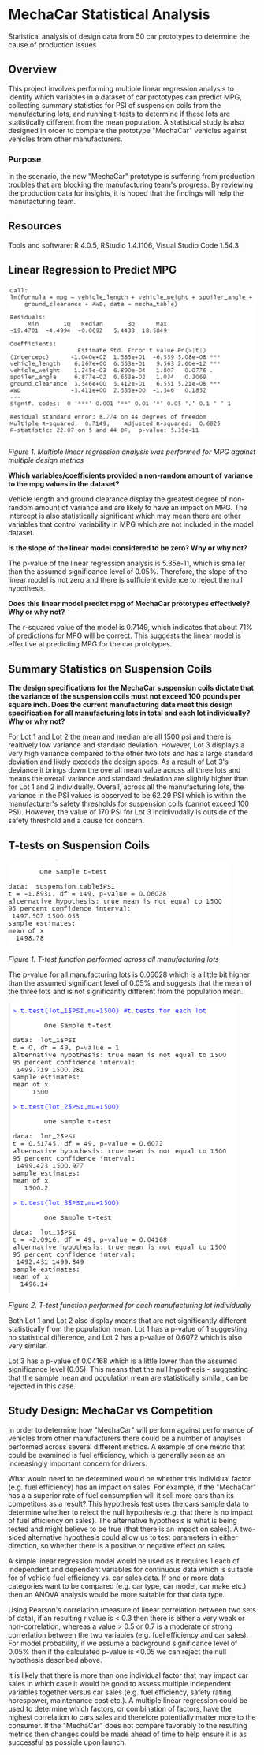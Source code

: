 # MechaCar Statistical Analysis

Statistical analysis of design data from 50 car prototypes to determine the cause of production issues


## Overview

This project involves performing multiple linear regression analysis to identify which variables in a dataset of car prototypes can predict MPG, collecting summary statistics for PSI of suspension coils from the manufacturing lots, and running t-tests to determine if these lots are statistically different from the mean population. A statistical study is also designed in order to compare the prototype "MechaCar" vehicles against vehicles from other manufacturers. 

### Purpose

In the scenario, the new "MechaCar" prototype is suffering from production troubles that are blocking the manufacturing team's progress. By reviewing the production data for insights, it is hoped that the findings will help the manufacturing team.


## Resources

Tools and software: R 4.0.5, RStudio 1.4.1106, Visual Studio Code 1.54.3


## Linear Regression to Predict MPG

![](https://github.com/jkenning/MechaCar_Statistical_Analysis/blob/main/Images/MechaCar_mpg_mva.png)

*Figure 1. Multiple linear regression analysis was performed for MPG against multiple design metrics*


**Which variables/coefficients provided a non-random amount of variance to the mpg values in the dataset?**

Vehicle length and ground clearance display the greatest degree of non-random amount of variance and are likely to have an impact on MPG. The intercept is also statistically significant which may mean there are other variables that control variability in MPG which are not included in the model dataset.

**Is the slope of the linear model considered to be zero? Why or why not?**

The p-value of the linear regression analysis is 5.35e-11, which is smaller than the assumed significance level of 0.05%. Therefore, the slope of the linear model is not zero and there is sufficient evidence to reject the null hypothesis. 

**Does this linear model predict mpg of MechaCar prototypes effectively? Why or why not?**

The r-squared value of the model is 0.7149, which indicates that about 71% of predictions for MPG will be correct. This suggests the linear model is effective at predicting MPG for the car prototypes. 


## Summary Statistics on Suspension Coils

**The design specifications for the MechaCar suspension coils dictate that the variance of the suspension coils must not exceed 100 pounds per square inch. Does the current manufacturing data meet this design specification for all manufacturing lots in total and each lot individually? Why or why not?**

For Lot 1 and Lot 2 the mean and median are all 1500 psi and there is realtively low variance and standard deviation. However, Lot 3 displays a very high variance compared to the other two lots and has a large standard deviation and likely exceeds the design specs. As a result of Lot 3's deviance it brings down the overall mean value across all three lots and means the overall variance and standard deviation are slightly higher than for Lot 1 and 2 individually. Overall, across all the manufacturing lots, the variance in the PSI values is observed to be 62.29 PSI which is within the manufacturer's safety thresholds for suspension coils (cannot exceed 100 PSI). However, the value of 170 PSI for Lot 3 indidivudally is outside of the safety threshold and a cause for concern.


## T-tests on Suspension Coils

![](https://github.com/jkenning/MechaCar_Statistical_Analysis/blob/main/Images/Suspension_mean_ttest.PNG)

*Figure 1. T-test function performed across all manufacturing lots*

The p-value for all manufacturing lots is 0.06028 which is a little bit higher than the assumed significant level of 0.05% and suggests that the mean of the three lots and is not significantly different from the population mean. 

![](https://github.com/jkenning/MechaCar_Statistical_Analysis/blob/main/Images/Manufacturing_lots_ttests.png)

*Figure 2. T-test function performed for each manufacturing lot individually*

Both Lot 1 and Lot 2 also display means that are not significantly different statistically from the population mean. Lot 1 has a p-value of 1 suggesting no statistical difference, and Lot 2 has a p-value of 0.6072 which is also very similar. 

Lot 3 has a p-value of 0.04168 which is a little lower than the assumed significance level (0.05). This means that the null hypothesis - suggesting that the sample mean and population mean are statistically similar, can be rejected in this case.


## Study Design: MechaCar vs Competition

In order to determine how "MechaCar" will perform against performance of vehicles from other manufacturers there could be a number of anaylses performed across several different metrics. A example of one metric that could be examined is fuel efficiency, which is generally seen as an increasingly important concern for drivers.

What would need to be determined would be whether this individual factor (e.g. fuel efficiency) has an impact on sales. For example, if the "MechaCar" has a a superior rate of fuel consumption will it sell more cars than its competitors as a result? This hypothesis test uses the cars sample data to determine whether to reject the null hypothesis (e.g. that there is no impact of fuel efficiency on sales). The alternative hypothesis is what is being tested and might believe to be true (that there is an impact on sales). A two-sided alternative hypothesis could allow us to test parameters in either direction, so whether there is a positive or negative effect on sales. 

A simple linear regression model would be used as it requires 1 each of independent and dependent variables for continuous data which is suitable for of vehicle fuel efficiency vs. car sales data. If one or more data categories want to be compared (e.g. car type, car model, car make etc.) then an ANOVA analysis would be more suitable for that data type. 

Using Pearson's correlation (measure of linear correlation between two sets of data), if an resulting r value is < 0.3 then there is either a very weak or non-correlation, whereas a value > 0.5 or 0.7 is a moderate or strong correrlation between the two variables (e.g. fuel efficiency and car sales). For model probability, if we assume a background significance level of 0.05% then if the calculated p-value is <0.05 we can reject the null hypothesis described above. 

It is likely that there is more than one individual factor that may impact car sales in which case it would be good to assess multiple independent variables together versus car sales (e.g. fuel efficiency, safety rating, horespower, maintenance cost etc.). A multiple linear regression could be used to determine which factors, or combination of factors, have the highest correlation to cars sales and therefore potentially matter more to the consumer. If the "MechaCar" does not compare favorably to the resulting metrics then changes could be made ahead of time to help ensure it is as successful as possible upon launch.


